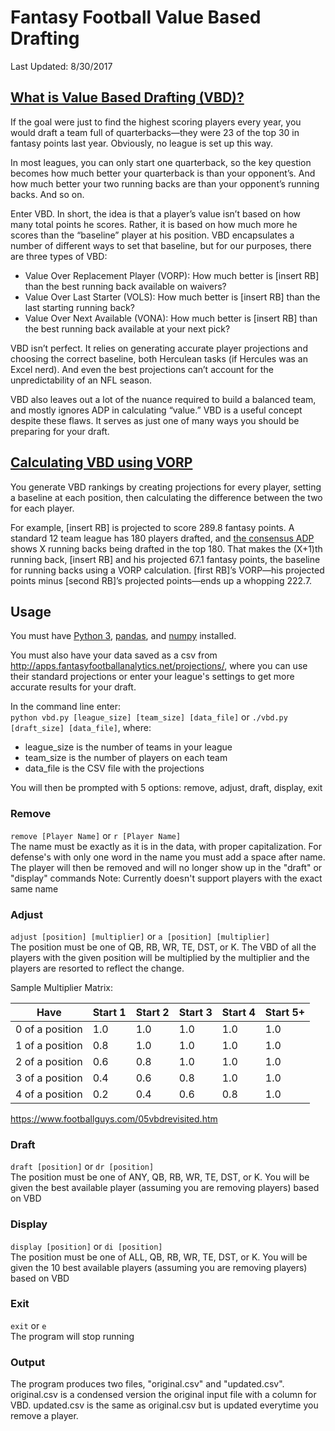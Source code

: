 # Fantasy Football Value Based Drafting
Last Updated: 8/30/2017

## [What is Value Based Drafting (VBD)?](https://www.fantasypros.com/2017/06/what-is-value-based-drafting/)
If the goal were just to find the highest scoring players every year, you would draft a team full of quarterbacks—they were 23 of the top 30 in fantasy points last year. Obviously, no league is set up this way.

In most leagues, you can only start one quarterback, so the key question becomes how much better your quarterback is than your opponent’s. And how much better your two running backs are than your opponent’s running backs. And so on.

Enter VBD. In short, the idea is that a player’s value isn’t based on how many total points he scores. Rather, it is based on how much more he scores than the “baseline” player at his position. VBD encapsulates a number of different ways to set that baseline, but for our purposes, there are three types of VBD:

* Value Over Replacement Player (VORP): How much better is [insert RB] than the best running back available on waivers?
* Value Over Last Starter (VOLS): How much better is [insert RB] than the last starting running back?  
* Value Over Next Available (VONA): How much better is [insert RB] than the best running back available at your next pick?

VBD isn’t perfect. It relies on generating accurate player projections and choosing the correct baseline, both Herculean tasks (if Hercules was an Excel nerd). And even the best projections can’t account for the unpredictability of an NFL season.

VBD also leaves out a lot of the nuance required to build a balanced team, and mostly ignores ADP in calculating “value.” VBD is a useful concept despite these flaws. It serves as just one of many ways you should be preparing for your draft.

## [Calculating VBD using VORP](https://www.fantasypros.com/2017/06/what-is-value-based-drafting/)
You generate VBD rankings by creating projections for every player, setting a baseline at each position, then calculating the difference between the two for each player.

For example, [insert RB] is projected to score 289.8 fantasy points. A standard 12 team league has 180 players drafted, and [the consensus ADP](https://www.fantasypros.com/nfl/adp/qb.php) shows X running backs being drafted in the top 180. That makes the (X+1)th running back, [insert RB] and his projected 67.1 fantasy points, the baseline for running backs using a VORP calculation. [first RB]’s VORP—his projected points minus [second RB]’s projected points—ends up a whopping 222.7.

## Usage

You must have [Python 3](https://www.python.org/downloads/), [pandas](https://pandas.pydata.org/pandas-docs/stable/install.html), and [numpy](https://scipy.org/install.html) installed.  

You must also have your data saved as a csv from http://apps.fantasyfootballanalytics.net/projections/, where you can use their standard
projections or enter your league's settings to get more accurate results for your draft.

In the command line enter:  
```python vbd.py [league_size] [team_size] [data_file]``` or ```./vbd.py [draft_size] [data_file]```, where:
* league_size is the number of teams in your league
* team_size is the number of players on each team
* data_file is the CSV file with the projections

You will then be prompted with 5 options: remove, adjust, draft, display, exit

### Remove
```remove [Player Name]``` or ```r [Player Name]```  
The name must be exactly as it is in the data, with proper capitalization. For defense's with only one word in the name you must add a space after name. The player will then be removed and will no longer show up in the "draft" or "display" commands
Note: Currently doesn't support players with the exact same name

### Adjust
```adjust [position] [multiplier]``` or ```a [position] [multiplier]```  
The position must be one of QB, RB, WR, TE, DST, or K. The VBD of all the players with the given position will be multiplied by the
multiplier and the players are resorted to reflect the change.

Sample Multiplier Matrix:

| Have            | Start 1 | Start 2 | Start 3 | Start 4 | Start 5+ |
|-----------------|---------|---------|---------|---------|----------|
| 0 of a position | 1.0     | 1.0     | 1.0     | 1.0     | 1.0      |
| 1 of a position | 0.8     | 1.0     | 1.0     | 1.0     | 1.0      |
| 2 of a position | 0.6     | 0.8     | 1.0     | 1.0     | 1.0      |
| 3 of a position | 0.4     | 0.6     | 0.8     | 1.0     | 1.0      |
| 4 of a position | 0.2     | 0.4     | 0.6     | 0.8     | 1.0      |

https://www.footballguys.com/05vbdrevisited.htm

### Draft
```draft [position]``` or ```dr [position]```  
The position must be one of ANY, QB, RB, WR, TE, DST, or K. You will be given the best available player (assuming you are removing players)
based on VBD

### Display
```display [position]``` or ```di [position]```  
The position must be one of ALL, QB, RB, WR, TE, DST, or K. You will be given the 10 best available players (assuming you are removing players)
based on VBD

### Exit
```exit``` or ```e```  
The program will stop running

### Output
The program produces two files, "original.csv" and "updated.csv". original.csv is a condensed version the original input file with a column for VBD.
updated.csv is the same as original.csv but is updated everytime you remove a player.

